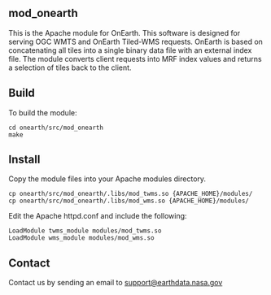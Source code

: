 ## mod_onearth

This is the Apache module for OnEarth.  This software is designed for serving OGC WMTS and OnEarth Tiled-WMS requests.  OnEarth is based on concatenating all tiles into a single binary data file with an external index file.  The module converts client requests into MRF index values and returns a selection of tiles back to the client.

## Build

To build the module:

```Shell
cd onearth/src/mod_onearth
make
```

## Install

Copy the module files into your Apache modules directory.

```Shell
cp onearth/src/mod_onearth/.libs/mod_twms.so {APACHE_HOME}/modules/
cp onearth/src/mod_onearth/.libs/mod_wms.so {APACHE_HOME}/modules/
```

Edit the Apache httpd.conf and include the following:

```Shell
LoadModule twms_module modules/mod_twms.so
LoadModule wms_module modules/mod_wms.so
```

## Contact

Contact us by sending an email to
[support@earthdata.nasa.gov](mailto:support@earthdata.nasa.gov)

